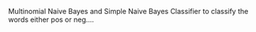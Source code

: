 Multinomial Naive Bayes and Simple Naive Bayes Classifier to classify the words either pos or neg....
